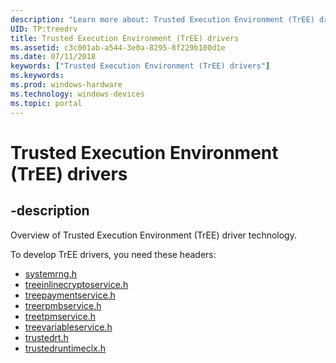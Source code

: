 ```yaml
---
description: "Learn more about: Trusted Execution Environment (TrEE) drivers"
UID: TP:treedrv
title: Trusted Execution Environment (TrEE) drivers
ms.assetid: c3c001ab-a544-3e0a-8295-8f229b100d1e
ms.date: 07/11/2018
keywords: ["Trusted Execution Environment (TrEE) drivers"]
ms.keywords: 
ms.prod: windows-hardware
ms.technology: windows-devices
ms.topic: portal
---
```


# Trusted Execution Environment (TrEE) drivers

## -description

Overview of Trusted Execution Environment (TrEE) driver technology.

To develop TrEE drivers, you need these headers:

- [systemrng.h](../systemrng/index.md)
- [treeinlinecryptoservice.h](../treeinlinecryptoservice/index.md)
- [treepaymentservice.h](../treepaymentservice/index.md)
- [treerpmbservice.h](../treerpmbservice/index.md)
- [treetpmservice.h](../treetpmservice/index.md)
- [treevariableservice.h](../treevariableservice/index.md)
- [trustedrt.h](../trustedrt/index.md)
- [trustedruntimeclx.h](../trustedruntimeclx/index.md)
